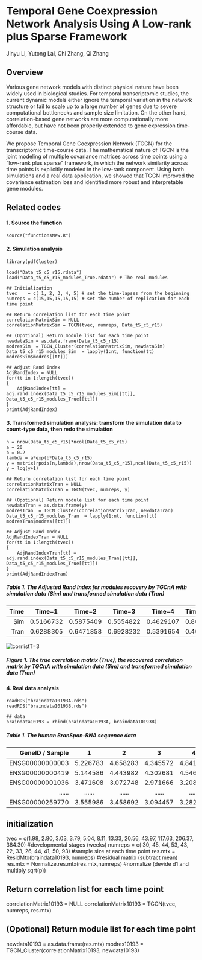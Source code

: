 # Temporal Gene Coexpression Network Analysis Using A Low-rank plus Sparse Framework

Jinyu Li, Yutong Lai, Chi Zhang, Qi Zhang 

## Overview

Various gene network models with distinct physical nature have been widely used in biological studies. For temporal transcriptomic studies, the current dynamic models either ignore the temporal variation in the network structure or fail to scale up to a large number of genes due to severe computational bottlenecks and sample size limitation. On the other hand, correlation-based gene networks are more computationally more affordable, but have not been properly extended to gene expression time-course data.

We propose Temporal Gene Coexpression Network (TGCN) for the transcriptomic time-course data. The mathematical nature of TGCN is the joint modeling of multiple covariance matrices across time points using a “low-rank plus sparse” framework, in which the network similarity across time points is explicitly modeled in the low-rank component. Using both simulations and a real data application, we showed that TGCN improved the covariance estimation loss and identified more robust and interpretable gene modules.


## Related codes

#### 1. Source the function
```
source("functionsNew.R")
```
#### 2. Simulation analysis
```
library(pdfCluster)

load("Data_t5_c5_r15.rdata")
load("Data_t5_c5_r15_modules_True.rdata") # The real modules

## Initialization
tvec    = c( 1, 2, 3, 4, 5) # set the time-lapses from the beginning
numreps = c(15,15,15,15,15) # set the number of replication for each time point

## Return correlation list for each time point
correlationMatrixSim = NULL
correlationMatrixSim = TGCN(tvec, numreps, Data_t5_c5_r15)

## (Opotional) Return module list for each time point
newdataSim = as.data.frame(Data_t5_c5_r15)
modresSim  = TGCN_Cluster(correlationMatrixSim, newdataSim)
Data_t5_c5_r15_modules_Sim  = lapply(1:nt, function(tt) modresSim$modres[[tt]])

## Adjust Rand Index
AdjRandIndex = NULL
for(tt in 1:length(tvec))
{		
	AdjRandIndex[tt] = adj.rand.index(Data_t5_c5_r15_modules_Sim[[tt]], Data_t5_c5_r15_modules_True[[tt]])
}
print(AdjRandIndex)
```

#### 3. Transformed simulation analysis: transform the simulation data to count-type data, then redo the simulation
```
n = nrow(Data_t5_c5_r15)*ncol(Data_t5_c5_r15)
a = 20
b = 0.2
lambda = a*exp(b*Data_t5_c5_r15)
y = matrix(rpois(n,lambda),nrow(Data_t5_c5_r15),ncol(Data_t5_c5_r15))
y = log(y+1)

## Return correlation list for each time point
correlationMatrixTran = NULL
correlationMatrixTran = TGCN(tvec, numreps, y)

## (Opotional) Return module list for each time point
newdataTran = as.data.frame(y)
modresTran  = TGCN_Cluster(correlationMatrixTran, newdataTran)
Data_t5_c5_r15_modules_Tran  = lapply(1:nt, function(tt) modresTran$modres[[tt]])

## Adjust Rand Index
AdjRandIndexTran = NULL
for(tt in 1:length(tvec))
{		
	AdjRandIndexTran[tt] = adj.rand.index(Data_t5_c5_r15_modules_Tran[[tt]], Data_t5_c5_r15_modules_True[[tt]])
}
print(AdjRandIndexTran)
```
##### Table 1. The Adjusted Rand Index for modules recovery by TGCnA with simulation data (Sim) and transformed simulation data (Tran)
Time |Time=1        |Time=2        |Time=3        |Time=4        |Time=5
----:|:------------:|:------------:|:------------:|:------------:|:------------
Sim  |0.5166732     |0.5875409     |0.5554822     |0.4629107     |0.8039664
Tran |0.6288305     |0.6471858     |0.6928232     |0.5391654     |0.4025173


![corrlistT=3](https://user-images.githubusercontent.com/46899273/56169175-ebfbd000-5fa2-11e9-8aa0-5e11080ba864.PNG)
##### Figure 1. The true correlation matrix (True), the recovered correlation matrix by TGCnA with simulation data (Sim) and transformed simulation data (Tran)

#### 4. Real data analysis
```
readRDS("braindata10193A.rds")
readRDS("braindata10193B.rds")

## data
braindata10193 = rbind(braindata10193A, braindata10193B)
```
##### Table 1. The human BranSpan-RNA sequence data
GeneID / Sample |1        |2        |3        |4        |5        |6        |......  |524        
---------------:|:-------:|:-------:|:-------:|:-------:|:-------:|:-------:|:------:|:--------
ENSG00000000003 |5.226783 |4.658283 |4.345572 |4.841400 |4.392196 |3.970916 |......  |2.029566     
ENSG00000000419 |5.144586 |4.443982 |4.302681 |4.546363 |4.338313 |3.587409 |......  |4.900434     
ENSG00000001036 |3.471608 |3.072748 |2.971666 |3.208103 |3.200653 |3.031687 |......  |2.757560
......          |......   |......   |......   |......   |......   |......   |......  |......
ENSG00000259770 |3.555986 |3.458692 |3.094457 |3.282903 |3.154652 |2.900298 |......  |3.080229

## initialization
tvec    = c(1.98, 2.80, 3.03, 3.79, 5.04, 8.11, 13.33, 20.56, 43.97, 117.63, 206.37, 384.30) #developmental stages (weeks)
numreps = c(  30,   45,   44,   53,   43,   22,    33,    26,    44,     41,     50,     93) #sample size at each time point
res.mtx = ResidMtx(braindata10193, numreps)  #residual matrix (subtract mean)
res.mtx = Normalize.res.mtx(res.mtx,numreps) #normalize (devide d1 and multiply sqrt(p))

## Return correlation list for each time point
correlationMatrix10193 = NULL
correlationMatrix10193 = TGCN(tvec, numreps, res.mtx)

## (Opotional) Return module list for each time point
newdata10193 = as.data.frame(res.mtx)
modres10193  = TGCN_Cluster(correlationMatrix10193, newdata10193)
```



